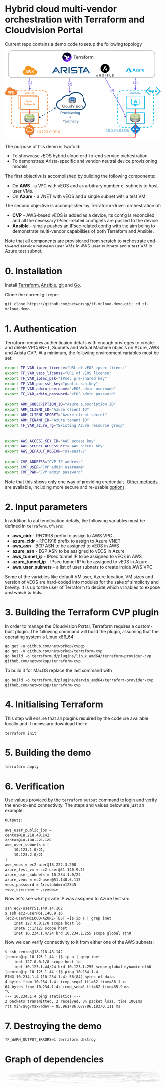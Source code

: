 # Hybrid cloud multi-vendor orchestration with Terraform and Cloudvision Portal

Current repo contains a demo code to setup the following topology

<img src="topo.png">

The purpose of this demo is twofold:

* To showcase vEOS hybrid cloud end-to-end service orchestration 
* To demonstrate Arista-specific and vendor-neutral device provisioning models

The first objective is accomplished by building the following components:

* On **AWS** - a VPC with vEOS and an arbitrary number of subnets to host user VMs.
* On **Azure** - a VNET with vEOS and a single subnet with a test VM.

The second objective is accomplished by Terraform-driven orchestration of:

* **CVP** - AWS-based vEOS is added as a device, its config is reconciled and all the necessary IPsec-related configlets are pushed to the device
* **Ansible** - simply pushes an IPsec-related config with the aim being to demonstrate multi-vendor capabilities of both Terraform and Ansible.

Note that all components are provisioned from scratch to orchestrate end-to-end service between user VMs in AWS user subnets and a test VM in Azure test subnet.

# 0. Installation

Install [Terraform](https://www.terraform.io/intro/getting-started/install.html), [Ansible](https://docs.ansible.com/ansible/latest/installation_guide/intro_installation.html), [git](https://git-scm.com/book/en/v2/Getting-Started-Installing-Git) and [Go](https://golang.org/doc/install).

Clone the current git repo:

```
git clone https://github.com/networkop/tf-mcloud-demo.git; cd tf-mcloud-demo
```

# 1. Authentication

Terraform requires authenticaion details with enough privileges to create and delete VPC/VNET, Subnets and Virtual Machine objects on Azure, AWS and Arista CVP. At a minimum, the following environment variables must be set:

```bash
export TF_VAR_ipsec_license="URL of vEOS ipsec license"
export TF_VAR_veos_license="URL of vEOS license"
export TF_VAR_ipsec_psk="IPsec pre-shared key"
export TF_VAR_pub_ssh_key="public ssh key"
export TF_VAR_admin_username="vEOS admin username"
export TF_VAR_admin_password="vEOS admin password"

export ARM_SUBSCRIPTION_ID="Azure subscription ID"
export ARM_CLIENT_ID="Azure client ID"
export ARM_CLIENT_SECRET="Azure client secret"
export ARM_TENANT_ID="Azure tenant ID"
export TF_VAR_azure_rg="Existing Azure resource group"


export AWS_ACCESS_KEY_ID="AWS access key"
export AWS_SECRET_ACCESS_KEY="AWS secret key"
export AWS_DEFAULT_REGION="us-east-2"

export CVP_ADDRESS="CVP IP address"
export CVP_USER="CVP admin username"
export CVP_PWD="CVP admin password"
```

Note that this shows only one way of providing credentials. [Other methods](https://www.terraform.io/intro/getting-started/variables.html) are available, including more secure and re-usable [options](https://www.terraform.io/docs/state/sensitive-data.html).

# 2. Input parameters

In addition to authenctication details, the following variables must be defined in `terraform.tfvars`:

* **aws_cidr** - RFC1918 prefix to assign to AWS VPC
* **azure_cidr** - RFC1918 prefix to assign to Azure VNET
* **aws_asn** - BGP ASN to be assigned to vEOS in AWS
* **azure_asn** - BGP ASN to be assigned to vEOS in Azure
* **aws_tunnel_ip** - IPsec tunnel IP to be assigned to vEOS in AWS
* **azure_tunnel_ip** - IPsec tunnel IP to be assigned to vEOS in Azure
* **aws_user_subnets** - a list of user subnets to create inside AWS VPC

Some of the variables like default VM user, Azure location, VM sizes and version of vEOS are hard-coded into modules for the sake of simplicity and brevity. It is up to the user of Terraform to decide which variables to expose and which to hide.

# 3. Building the Terraform CVP plugin

In order to manage the Cloudvision Portal, Terraform requires a custom-built plugin. The following command will build the plugin, assuming that the operating system is Linux x86_64

```
go get -u github.com/networkop/cvpgo
go get -u github.com/networkop/terraform-cvp
go build -o terraform.d/plugins/linux_amd64/terraform-provider-cvp github.com/networkop/terraform-cvp
```

To build it for MacOS replace the last command with

```
go build -o terraform.d/plugins/darwin_amd64/terraform-provider-cvp github.com/networkop/terraform-cvp
```

# 4. Initialising Terraform

This step will ensure that all plugins required by the code are available locally and if necessary download them:

```
terraform init
```

# 5. Building the demo


```
terraform apply
```

# 6. Verification

Use values provided by the `terraform output` command to login and verify the end-to-end connectivity. The steps and values below are just an example:

```
Outputs:

aws_user_public_ips = 
centos@18.218.48.142
centos@18.188.226.120
aws_user_subnets = [
    10.123.1.0/24,
    10.123.2.0/24
]
aws_veos = ec2-user@18.222.3.208
azure_test_vm = ec2-user@51.140.9.16
azure_user_subnets = 10.234.1.0/24
azure_veos = ec2-user@51.140.6.115
veos_password = AristaAdmin12345
veos_username = cvpadmin
```

Now let's see what private IP was assigned to Azure test vm:

```
ssh ec2-user@51.140.14.162
$ ssh ec2-user@51.140.9.16
[ec2-user@MCLOUD-AZURE-TEST ~]$ ip a | grep inet
    inet 127.0.0.1/8 scope host lo
    inet6 ::1/128 scope host 
    inet 10.234.1.4/24 brd 10.234.1.255 scope global eth0
```

Now we can verify connectivity to it from either one of the AWS subnets:

```
$ ssh centos@18.218.48.142
[centos@ip-10-123-1-44 ~]$ ip a | grep inet
    inet 127.0.0.1/8 scope host lo
    inet 10.123.1.44/24 brd 10.123.1.255 scope global dynamic eth0
[centos@ip-10-123-1-44 ~]$ ping 10.234.1.4
PING 10.234.1.4 (10.234.1.4) 56(84) bytes of data.
4 bytes from 10.234.1.4: icmp_seq=1 ttl=62 time=86.1 ms
64 bytes from 10.234.1.4: icmp_seq=2 ttl=62 time=85.9 ms
^C
--- 10.234.1.4 ping statistics ---
2 packets transmitted, 2 received, 0% packet loss, time 1001ms
rtt min/avg/max/mdev = 85.961/86.072/86.183/0.111 ms
```

# 7. Destroying the demo

```
TF_WARN_OUTPUT_ERRORS=1 terraform destroy
```

# Graph of dependencies

<img src="graph.svg">
